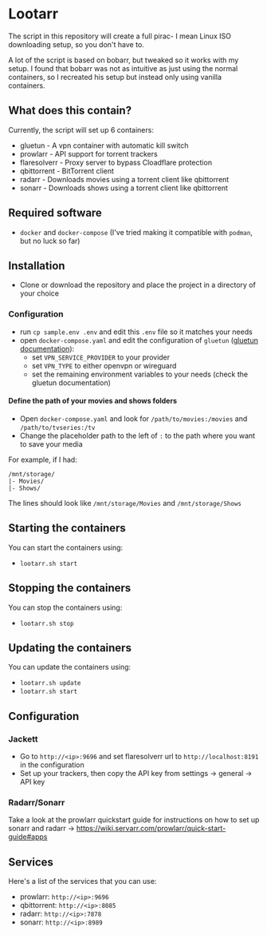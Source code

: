 # Lootarr

The script in this repository will create a full pirac- I mean Linux ISO downloading setup, so you don't have to.

A lot of the script is based on bobarr, but tweaked so it works with my setup. I found that bobarr was not as intuitive as just using the normal containers, so I recreated his setup but instead only using vanilla containers.

## What does this contain?

Currently, the script will set up 6 containers:
- gluetun       - A vpn container with automatic kill switch
- prowlarr      - API support for torrent trackers
- flaresolverr  - Proxy server to bypass Cloadflare protection
- qbittorrent   - BitTorrent client
- radarr        - Downloads movies using a torrent client like qbittorrent
- sonarr        - Downloads shows using a torrent client like qbittorrent

## Required software

- `docker` and `docker-compose` (I've tried making it compatible with `podman`, but no luck so far)

## Installation

- Clone or download the repository and place the project in a directory of your choice

### Configuration

- run `cp sample.env .env` and edit this `.env` file so it matches your needs
- open `docker-compose.yaml` and edit the configuration of `gluetun` ([gluetun documentation](https://github.com/qdm12/gluetun/wiki/)):
  - set `VPN_SERVICE_PROVIDER` to your provider
  - set `VPN_TYPE` to either openvpn or wireguard
  - set the remaining environment variables to your needs (check the gluetun documentation)

#### Define the path of your movies and shows folders

- Open `docker-compose.yaml` and look for `/path/to/movies:/movies` and `/path/to/tvseries:/tv`
- Change the placeholder path to the left of `:` to the path where you want to save your media

For example, if I had:
```
/mnt/storage/
|- Movies/
|- Shows/
```

The lines should look like `/mnt/storage/Movies` and `/mnt/storage/Shows`

## Starting the containers

You can start the containers using:
- `lootarr.sh start`

## Stopping the containers

You can stop the containers using:
- `lootarr.sh stop`

## Updating the containers

You can update the containers using:
- `lootarr.sh update`
- `lootarr.sh start`

## Configuration

### Jackett

- Go to `http://<ip>:9696` and set flaresolverr url to `http://localhost:8191` in the configuration
- Set up your trackers, then copy the API key from settings -> general -> API key

### Radarr/Sonarr

Take a look at the prowlarr quickstart guide for instructions on how to set up sonarr and radarr -> https://wiki.servarr.com/prowlarr/quick-start-guide#apps

## Services

Here's a list of the services that you can use:
- prowlarr: `http://<ip>:9696`
- qbittorrent: `http://<ip>:8085`
- radarr: `http://<ip>:7878`
- sonarr: `http://<ip>:8989`
